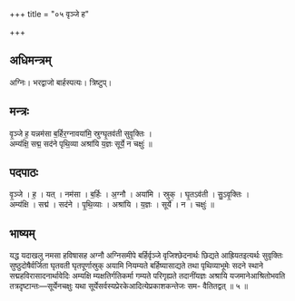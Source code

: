 +++
title = "०५ वृञ्जे ह"

+++
## अधिमन्त्रम्
अग्निः। भरद्वाजो बार्हस्पत्यः। त्रिष्टुप्।

## मन्त्रः
वृ॒ञ्जे ह॒ यन्नम॑सा ब॒र्हिर॒ग्नावया॑मि॒ स्रुग्घृ॒तव॑ती सुवृ॒क्तिः ।  
अम्य॑क्षि॒ सद्म॒ सद॑ने पृथि॒व्या अश्रा॑यि य॒ज्ञः सूर्ये॒ न चक्षुः॑ ॥

## पदपाठः
वृ॒ञ्जे । ह॒ । यत् । नम॑सा । ब॒र्हिः । अ॒ग्नौ । अया॑मि । स्रुक् । घृ॒तऽव॑ती । सु॒ऽवृ॒क्तिः ।  
अम्य॑क्षि । सद्म॑ । सद॑ने । पृ॒थि॒व्याः । अश्रा॑यि । य॒ज्ञः । सूर्ये॑ । न । चक्षुः॑ ॥

## भाष्यम्
यद्ध यदाखलु नमसा हविषासह अग्नौ अग्निसमीपे बर्हिर्वृञ्जे वृजिश्छेदनार्थः छिद्यते आह्रियतइत्यर्थः सुवृक्तिः सुष्ठुदोषैर्वर्जिता घृतवती घृतपूर्णास्रुक् अयामि नियम्यते बर्हिष्यासाद्यते तथा पृथिव्याभूमेः सदने स्थाने सद्महविरासादनार्थावेदिः अम्यक्षि म्यक्षतिर्गतिकर्मा गम्यते परिगृह्यते तदानींयज्ञः अश्रायि यजमानेआश्रितोभवति तत्रदृष्टान्तः—सूर्येनचक्षुः यथा सूर्येसर्वस्यप्रेरकेआदित्येप्रकाशकन्तेजः सम- वैतितद्वत् ॥ ५ ॥